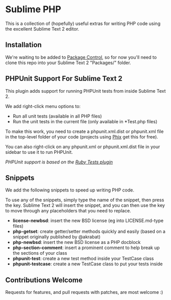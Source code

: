 Sublime PHP
===========

This is a collection of (hopefully) useful extras for writing PHP code using the excellent Sublime Text 2 editor.

Installation
------------

We're waiting to be added to [Package Control](http://wbond.net/sublime_packages/package_control), so for now you'll need to clone this repo into your Sublime Text 2 "Packages/" folder.

PHPUnit Support For Sublime Text 2
----------------------------------

This plugin adds support for running PHPUnit tests from inside Sublime Text 2.

We add right-click menu options to:

* Run all unit tests (available in all PHP files)
* Run the unit tests in the current file (only available in *Test.php files)

To make this work, you need to create a phpunit.xml.dist or phpunit.xml file in the top-level folder of your code (projects using [Phix](http://phix-project.org) get this for free).

You can also right-click on any phpunit.xml or phpunit.xml.dist file in your sidebar to use it to run PHPUnit.

_PHPUnit support is based on the [Ruby Tests plugin](https://github.com/maltize/sublime-text-2-ruby-tests)_

Snippets
--------

We add the following snippets to speed up writing PHP code.

To use any of the snippets, simply type the name of the snippet, then press the <TAB> key.  Sublime Text 2 will insert the snippet, and you can then use the <TAB> key to move through any placeholders that you need to replace.

* __license-newbsd__: insert the new BSD license (eg into LICENSE.md-type files)
* __php-getset__: create getter/setter methods quickly and easily (based on a snippet originally published by @akrabat)
* __php-newbsd__: insert the new BSD license as a PHP docblock
* __php-section-comment__: insert a prominent comment to help break up the sections of your class
* __phpunit-test__: create a new test method inside your TestCase class
* __phpunit-testcase__: create a new TestCase class to put your tests inside

Contributions Welcome
---------------------

Requests for features, and pull requests with patches, are most welcome :)
